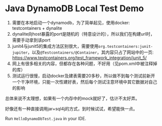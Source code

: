 Java DynamoDB Local Test Demo
=====================

1. 需要在本地启动一个dynamodb，为了简单起见，使用docker: testcontainers + dynalite
2. dynalite向host暴露的port是随机的（特意设计的），所以我们在构建url时，需要手动拿到该port
3. junit4与junit5的集成方法区别很大，需要使用`org.testcontainers:junit-jupiter`，以及`@Testcontainers/@Container`，其内容只占了网站中的一页: https://www.testcontainers.org/test_framework_integration/junit_5/
4. 网上有很多相关的内容，但都存在各种问题，不好用（见pom.xml中被注释掉的库）
5. 测试运行很慢，启动docker及建表需要20多秒，所以做不到每个测试前新开一个干净环境，只能一次性建好表，然后每个测试注意环境中其它数据对自己的影响

总体来说不太理想，如果有一个内存中的mock就好了，估计不太好弄。

好像还有一种直接调用jar+sql4j的方式，到时候试试，希望能快一点。

Run `HelloDynamoDbTest.java` in your IDE.